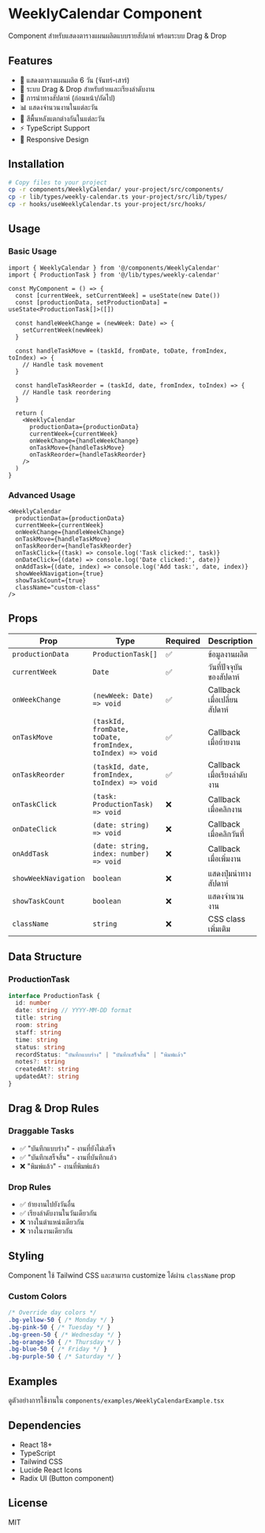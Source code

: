# WeeklyCalendar Component

Component สำหรับแสดงตารางแผนผลิตแบบรายสัปดาห์ พร้อมระบบ Drag & Drop

## Features

- 📅 แสดงตารางแผนผลิต 6 วัน (จันทร์-เสาร์)
- 🎯 ระบบ Drag & Drop สำหรับย้ายและเรียงลำดับงาน
- 🔄 การนำทางสัปดาห์ (ก่อนหน้า/ถัดไป)
- 📊 แสดงจำนวนงานในแต่ละวัน
- 🎨 สีพื้นหลังแตกต่างกันในแต่ละวัน
- ⚡ TypeScript Support
- 📱 Responsive Design

## Installation

```bash
# Copy files to your project
cp -r components/WeeklyCalendar/ your-project/src/components/
cp -r lib/types/weekly-calendar.ts your-project/src/lib/types/
cp -r hooks/useWeeklyCalendar.ts your-project/src/hooks/
```

## Usage

### Basic Usage

```tsx
import { WeeklyCalendar } from '@/components/WeeklyCalendar'
import { ProductionTask } from '@/lib/types/weekly-calendar'

const MyComponent = () => {
  const [currentWeek, setCurrentWeek] = useState(new Date())
  const [productionData, setProductionData] = useState<ProductionTask[]>([])

  const handleWeekChange = (newWeek: Date) => {
    setCurrentWeek(newWeek)
  }

  const handleTaskMove = (taskId, fromDate, toDate, fromIndex, toIndex) => {
    // Handle task movement
  }

  const handleTaskReorder = (taskId, date, fromIndex, toIndex) => {
    // Handle task reordering
  }

  return (
    <WeeklyCalendar
      productionData={productionData}
      currentWeek={currentWeek}
      onWeekChange={handleWeekChange}
      onTaskMove={handleTaskMove}
      onTaskReorder={handleTaskReorder}
    />
  )
}
```

### Advanced Usage

```tsx
<WeeklyCalendar
  productionData={productionData}
  currentWeek={currentWeek}
  onWeekChange={handleWeekChange}
  onTaskMove={handleTaskMove}
  onTaskReorder={handleTaskReorder}
  onTaskClick={(task) => console.log('Task clicked:', task)}
  onDateClick={(date) => console.log('Date clicked:', date)}
  onAddTask={(date, index) => console.log('Add task:', date, index)}
  showWeekNavigation={true}
  showTaskCount={true}
  className="custom-class"
/>
```

## Props

| Prop | Type | Required | Description |
|------|------|----------|-------------|
| `productionData` | `ProductionTask[]` | ✅ | ข้อมูลงานผลิต |
| `currentWeek` | `Date` | ✅ | วันที่ปัจจุบันของสัปดาห์ |
| `onWeekChange` | `(newWeek: Date) => void` | ✅ | Callback เมื่อเปลี่ยนสัปดาห์ |
| `onTaskMove` | `(taskId, fromDate, toDate, fromIndex, toIndex) => void` | ✅ | Callback เมื่อย้ายงาน |
| `onTaskReorder` | `(taskId, date, fromIndex, toIndex) => void` | ✅ | Callback เมื่อเรียงลำดับงาน |
| `onTaskClick` | `(task: ProductionTask) => void` | ❌ | Callback เมื่อคลิกงาน |
| `onDateClick` | `(date: string) => void` | ❌ | Callback เมื่อคลิกวันที่ |
| `onAddTask` | `(date: string, index: number) => void` | ❌ | Callback เมื่อเพิ่มงาน |
| `showWeekNavigation` | `boolean` | ❌ | แสดงปุ่มนำทางสัปดาห์ |
| `showTaskCount` | `boolean` | ❌ | แสดงจำนวนงาน |
| `className` | `string` | ❌ | CSS class เพิ่มเติม |

## Data Structure

### ProductionTask

```typescript
interface ProductionTask {
  id: number
  date: string // YYYY-MM-DD format
  title: string
  room: string
  staff: string
  time: string
  status: string
  recordStatus: "บันทึกแบบร่าง" | "บันทึกเสร็จสิ้น" | "พิมพ์แล้ว"
  notes?: string
  createdAt?: string
  updatedAt?: string
}
```

## Drag & Drop Rules

### Draggable Tasks
- ✅ "บันทึกแบบร่าง" - งานที่ยังไม่เสร็จ
- ✅ "บันทึกเสร็จสิ้น" - งานที่บันทึกแล้ว
- ❌ "พิมพ์แล้ว" - งานที่พิมพ์แล้ว

### Drop Rules
- ✅ ย้ายงานไปยังวันอื่น
- ✅ เรียงลำดับงานในวันเดียวกัน
- ❌ วางในตำแหน่งเดียวกัน
- ❌ วางในงานเดียวกัน

## Styling

Component ใช้ Tailwind CSS และสามารถ customize ได้ผ่าน `className` prop

### Custom Colors
```css
/* Override day colors */
.bg-yellow-50 { /* Monday */ }
.bg-pink-50 { /* Tuesday */ }
.bg-green-50 { /* Wednesday */ }
.bg-orange-50 { /* Thursday */ }
.bg-blue-50 { /* Friday */ }
.bg-purple-50 { /* Saturday */ }
```

## Examples

ดูตัวอย่างการใช้งานใน `components/examples/WeeklyCalendarExample.tsx`

## Dependencies

- React 18+
- TypeScript
- Tailwind CSS
- Lucide React Icons
- Radix UI (Button component)

## License

MIT
